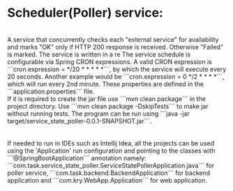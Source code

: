 # Scheduler(Poller) service: 
<br>
A service that concurrently checks each "external service" for availability and marks "OK" only if HTTP 200 response is received. Otherwise "Failed" is marked. The service is written in a re The service schedule is configurable via Spring CRON expressions. A valid CRON expression is ```cron.expression = */20 * * * * *```, by which the service will execute every 20 seconds. Another example would be ```cron.expression = 0 */2 * * * *```, which will run every 2nd minute. These properties are defined in the ```application.properties``` file.
<br>If it is required to create the jar file use ```mvn clean package``` in the project directory. Use ```mvn clean package -DskipTests``` to make jar without running tests. The program can be run using ```java -jar target/service_state_poller-0.0.1-SNAPSHOT.jar```.
<br/><br/>
<br>If needed to run in IDEs such as Intellij Idea, all the projects can be used using the 'Application' run configuration and pointing to the classes with ```@SpringBootApplication``` annotation namely: ```com.task.service_state_poller.ServiceStatePollerApplication.java``` for poller service, ```com.task.backend.BackendApplication``` for backend application and ```com.kry.WebApp.Application``` for web application.<br/>
